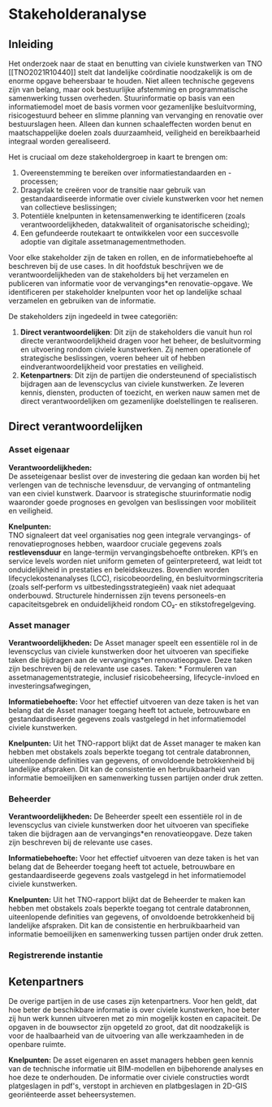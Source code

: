 # Stakeholderanalyse

## Inleiding
Het onderzoek naar de staat en benutting van civiele kunstwerken van TNO [[TNO2021R10440]] stelt dat landelijke coördinatie noodzakelijk is om de enorme opgave beheersbaar te houden. Niet alleen technische gegevens zijn van belang, maar ook bestuurlijke afstemming en programmatische samenwerking tussen overheden. Stuurinformatie op basis van een informatiemodel moet de basis vormen voor gezamenlijke besluitvorming, risicogestuurd beheer en slimme planning van vervanging en renovatie over bestuurslagen heen. Alleen dan kunnen schaaleffecten worden benut en maatschappelijke doelen zoals duurzaamheid, veiligheid en bereikbaarheid integraal worden gerealiseerd.
<br>

Het is cruciaal om deze stakeholdergroep in kaart te brengen om:

1. Overeenstemming te bereiken over informatiestandaarden en -processen;
2. Draagvlak te creëren voor de transitie naar gebruik van gestandaardiseerde informatie over civiele kunstwerken voor het nemen van collectieve beslissingen;
3. Potentiële knelpunten in ketensamenwerking te identificeren (zoals verantwoordelijkheden, datakwaliteit of organisatorische scheiding);
4. Een gefundeerde routekaart te ontwikkelen voor een succesvolle adoptie van digitale assetmanagementmethoden.

Voor elke stakeholder zijn de taken en rollen, en de informatiebehoefte al beschreven bij de use cases. In dit hoofdstuk beschrijven we de verantwoordelijkheden van de stakeholders bij het verzamelen en publiceren van informatie voor de vervangings*en renovatie-opgave. We identificeren per stakeholder knelpunten voor het op landelijke schaal verzamelen en gebruiken van de informatie.

De stakeholders zijn ingedeeld in twee categoriën:
1. **Direct verantwoordelijken**:
Dit zijn de stakeholders die vanuit hun rol directe verantwoordelijkheid dragen voor het beheer, de besluitvorming en uitvoering rondom civiele kunstwerken. Zij nemen operationele of strategische beslissingen, voeren beheer uit of hebben eindverantwoordelijkheid voor prestaties en veiligheid.
2. **Ketenpartners**:
Dit zijn de partijen die ondersteunend of specialistisch bijdragen aan de levenscyclus van civiele kunstwerken. Ze leveren kennis, diensten, producten of toezicht, en werken nauw samen met de direct verantwoordelijken om gezamenlijke doelstellingen te realiseren.


## Direct verantwoordelijken


### <a>Asset eigenaar</a>

**Verantwoordelijkheden:**  
De asseteigenaar beslist over de investering die gedaan kan worden bij het verlengen van de technische levensduur, de vervanging of ontmanteling van een civiel kunstwerk. Daarvoor is strategische stuurinformatie nodig waaronder goede <a>prognoses</a> en gevolgen van beslissingen voor mobiliteit en veiligheid.  


**Knelpunten:**  
TNO signaleert dat veel organisaties nog geen integrale vervangings- of renovatieprognoses hebben, waardoor cruciale gegevens zoals **restlevensduur** en lange-termijn vervangingsbehoefte ontbreken. KPI’s en service levels worden niet uniform gemeten of geïnterpreteerd, wat leidt tot onduidelijkheid in prestaties en beleidskeuzes. Bovendien worden lifecyclekostenanalyses (LCC), risicobeoordeling, én besluitvormingscriteria (zoals self‑perform vs uitbestedingsstrategieën) vaak niet adequaat onderbouwd. Structurele hindernissen zijn tevens personeels-en capaciteitsgebrek en onduidelijkheid rondom CO₂‑ en stikstofregelgeving.



### <a>Asset manager</a>

**Verantwoordelijkheden:** De <a data-lt="Asset manager">Asset manager</a> speelt een essentiële rol in de levenscyclus van civiele kunstwerken door het uitvoeren van specifieke taken die bijdragen aan de vervangings*en renovatieopgave. Deze taken zijn beschreven bij de relevante use cases. Taken: * Formuleren van assetmanagementstrategie, inclusief risicobeheersing, lifecycle-invloed en investeringsafwegingen,

**Informatiebehoefte:** Voor het effectief uitvoeren van deze taken is het van belang dat de <a data-lt="Asset manager">Asset manager</a> toegang heeft tot actuele, betrouwbare en gestandaardiseerde gegevens zoals vastgelegd in het informatiemodel civiele kunstwerken.

**Knelpunten:** Uit het TNO-rapport blijkt dat de <a data-lt="Asset manager">Asset manager</a> te maken kan hebben met obstakels zoals beperkte toegang tot centrale databronnen, uiteenlopende definities van gegevens, of onvoldoende betrokkenheid bij landelijke afspraken. Dit kan de consistentie en herbruikbaarheid van informatie bemoeilijken en samenwerking tussen partijen onder druk zetten.

### <a>Beheerder</a>

**Verantwoordelijkheden:** De <a data-lt="Beheerder">Beheerder</a> speelt een essentiële rol in de levenscyclus van civiele kunstwerken door het uitvoeren van specifieke taken die bijdragen aan de vervangings*en renovatieopgave. Deze taken zijn beschreven bij de relevante use cases.

**Informatiebehoefte:** Voor het effectief uitvoeren van deze taken is het van belang dat de <a data-lt="Beheerder">Beheerder</a> toegang heeft tot actuele, betrouwbare en gestandaardiseerde gegevens zoals vastgelegd in het informatiemodel civiele kunstwerken.

**Knelpunten:** Uit het TNO-rapport blijkt dat de <a data-lt="Beheerder">Beheerder</a> te maken kan hebben met obstakels zoals beperkte toegang tot centrale databronnen, uiteenlopende definities van gegevens, of onvoldoende betrokkenheid bij landelijke afspraken. Dit kan de consistentie en herbruikbaarheid van informatie bemoeilijken en samenwerking tussen partijen onder druk zetten.


### <a>Registrerende instantie</a>


## Ketenpartners

De overige partijen in de use cases zijn ketenpartners. Voor hen geldt, dat hoe beter de beschikbare informatie is over civiele kunstwerken, hoe beter zij hun werk kunnen uitvoeren met zo min mogelijk kosten en capaciteit. De opgaven in de bouwsector zijn opgeteld zo groot, dat dit noodzakelijk is voor de haalbaarheid van de uitvoering van alle werkzaamheden in de openbare ruimte. 

**Knelpunten:** De asset eigenaren en asset managers hebben geen kennis van de technische informatie uit BIM-modellen en bijbehorende analyses en hoe deze te onderhouden. De informatie over civiele constructies wordt platgeslagen in pdf's, verstopt in archieven en platbgeslagen in 2D-GIS georiënteerde asset beheersystemen. 